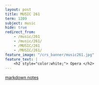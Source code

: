 ```yaml
---
layout: post
title: MUSIC 261
term: 1209
subject: music
hide: true
redirect_from:
    - /music/261
    - /music/261/
    - /MUSIC/261
    - /MUSIC/261/
feature_image: "/crs_banner/music261.jpg"
feature_text: |
    <h2 style="color:white;"> Opera </h2>
---
```


 [markdown notes](/md/1209/music261/)
